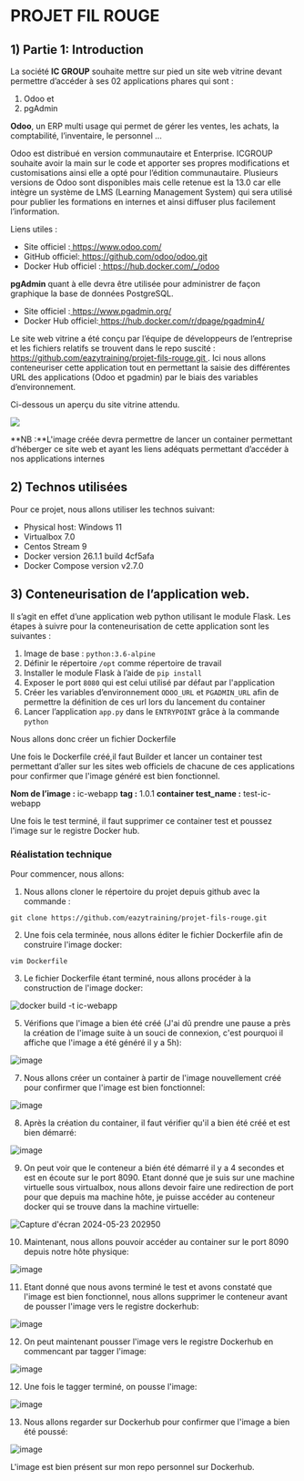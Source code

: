 ﻿# PROJET FIL ROUGE

## **1) Partie 1: Introduction**

La société **IC GROUP** souhaite mettre sur pied un site web vitrine devant permettre d’accéder à ses 02 applications phares qui sont :  

1) Odoo et 
1) pgAdmin 

**Odoo**, un ERP multi usage qui permet de gérer les ventes, les achats, la comptabilité, l’inventaire, le personnel …  

Odoo est distribué en version communautaire et Enterprise. ICGROUP souhaite avoir la main sur le code et apporter ses propres modifications et customisations ainsi elle a opté pour l’édition communautaire.  Plusieurs versions de Odoo sont disponibles mais celle retenue est la 13.0 car elle intègre un système de LMS (Learning Management System) qui sera utilisé pour publier les formations en internes et ainsi diffuser plus facilement l’information.  

Liens utiles : 

- Site officiel :[ https://www.odoo.com/ ](https://www.odoo.com/) 
- GitHub officiel:[ https://github.com/odoo/odoo.git ](https://github.com/odoo/odoo.git) 
- Docker Hub officiel :[ https://hub.docker.com/_/odoo ](https://hub.docker.com/_/odoo) 

**pgAdmin** quant à elle devra être utilisée pour administrer de façon graphique la base de données PostgreSQL. 

- Site officiel :[ https://www.pgadmin.org/ ](https://www.pgadmin.org/) 
- Docker Hub officiel:[ https://hub.docker.com/r/dpage/pgadmin4/ ](https://hub.docker.com/r/dpage/pgadmin4/) 

Le site web vitrine a été conçu par l’équipe de développeurs de l’entreprise et les fichiers relatifs se trouvent dans le repo suscité : [ https://github.com/eazytraining/projet-fils-rouge.git ](https://github.com/eazytraining/projet-fils-rouge.git) . Ici nous allons conteneuriser cette application tout en permettant la saisie des différentes URL des applications (Odoo et pgadmin) par le biais des variables d’environnement. 

Ci-dessous un aperçu du site vitrine attendu. 

![](images/site_vitrine.jpeg)

**NB :**L'image créée devra permettre de lancer un container permettant d’héberger ce site web et ayant les liens adéquats permettant d’accéder à nos applications internes 

## **2) Technos utilisées**

Pour ce projet, nous allons utiliser les technos suivant:

+ Physical host: Windows 11
+ Virtualbox 7.0
+ Centos Stream 9
+ Docker version 26.1.1 build 4cf5afa
+ Docker Compose version v2.7.0

## **3) Conteneurisation de l’application web.** 

Il s’agit en effet d’une application web python utilisant le module Flask. Les étapes à suivre pour la conteneurisation de cette application sont les suivantes : 

1) Image de base : `python:3.6-alpine`
2) Définir le répertoire `/opt` comme répertoire de travail 
3) Installer le module Flask à l’aide de `pip install`
4) Exposer le port `8080` qui est celui utilisé par défaut par l'application
5) Créer les variables d’environnement `ODOO_URL` et `PGADMIN_URL` afin de permettre la définition de ces url lors du lancement du container 
6) Lancer l’application `app.py` dans le `ENTRYPOINT` grâce à la commande `python`  

Nous allons donc créer un fichier Dockerfile 

Une fois le Dockerfile créé,il faut Builder et lancer un container test permettant d’aller sur les sites web officiels de chacune de ces applications pour confirmer que l'image généré est bien fonctionnel. 

**Nom de l’image :**  ic-webapp
**tag :** 1.0.1
**container test_name :** test-ic-webapp

Une fois le test terminé, il faut supprimer ce container test et poussez l'image sur le registre Docker hub.

### **Réalistation technique**

Pour commencer, nous allons:

  1. Nous allons cloner le répertoire du projet depuis github avec la commande : 
  
  `git clone https://github.com/eazytraining/projet-fils-rouge.git`

  2. Une fois cela terminée, nous allons éditer le fichier Dockerfile afin de construire l'image docker: 
  
  `vim Dockerfile`

  3. Le fichier Dockerfile étant terminé, nous allons procéder à la construction de l'image docker:

  ![docker build -t ic-webapp](https://github.com/rabinauget/filrouge/assets/61904489/84d7170e-28ff-4449-9126-f312b859866e)

  5. Vérifions que l'image a bien été créé (J'ai dû prendre une pause a près la création de l'image suite à un souci de connexion, c'est pourquoi il affiche que l'image a été généré il y a 5h):

![image](https://github.com/rabinauget/filrouge/assets/61904489/57070f77-b63a-4596-82fc-c82d35d584f3)

  7. Nous allons créer un container à partir de l'image nouvellement créé pour confirmer que l'image est bien fonctionnel:

![image](https://github.com/rabinauget/filrouge/assets/61904489/5d10708d-9f1b-4b6a-989c-527ef4422ff4)

 8. Après la création du container, il faut vérifier qu'il a bien été créé et est bien démarré:

  ![image](https://github.com/rabinauget/filrouge/assets/61904489/6b9f493b-8c7b-423a-924c-994923ba3e73)

 9. On peut voir que le conteneur a bién été démarré il y a 4 secondes et est en écoute sur le port 8090. Etant donné que je suis sur une machine virtuelle sous virtualbox, nous allons devoir faire une redirection de port pour que depuis ma machine hôte, je puisse accéder au conteneur docker qui se trouve dans la machine virtuelle:

  ![Capture d'écran 2024-05-23 202950](https://github.com/rabinauget/filrouge/assets/61904489/63d27688-b642-4b6a-84b7-51a087b56086)

  10. Maintenant, nous allons pouvoir accéder au container sur le port 8090 depuis notre hôte physique:

  ![image](https://github.com/rabinauget/filrouge/assets/61904489/f9b04fd9-6f9a-40fc-b30f-613253fac09d)

  11. Etant donné que nous avons terminé le test et avons constaté que l'image est bien fonctionnel, nous allons supprimer le conteneur avant de pousser l'image vers le registre dockerhub:

![image](https://github.com/rabinauget/filrouge/assets/61904489/5e31268e-3784-4c01-bdb7-4ba69d001b8e)

  12. On peut maintenant pousser l'image vers le registre Dockerhub en commencant par tagger l'image:

![image](https://github.com/rabinauget/filrouge/assets/61904489/77edb4ab-253d-4993-98b3-2c8a59b85fa2)

  12. Une fois le tagger terminé, on pousse l'image:

  ![image](https://github.com/rabinauget/filrouge/assets/61904489/b0e776e0-2e0b-4c41-af7b-8da7e8989175)

  13. Nous allons regarder sur Dockerhub pour confirmer que l'image a bien été poussé:

  ![image](https://github.com/rabinauget/filrouge/assets/61904489/b7a41395-2518-421b-a740-0d7620a2ce06)

  L'image est bien présent sur mon repo personnel sur Dockerhub.





